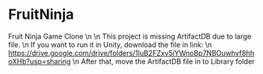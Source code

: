  # FruitNinja
 Fruit Ninja Game Clone
\n
\n This project is missing ArtifactDB due to large file. 
\n If you want to run it in Unity, download the file in link: 
\n https://drive.google.com/drive/folders/1luB2FZxv5iYWnoBp7NBOuwhvf8hhoXHb?usp=sharing
\n After that, move the ArtifactDB file in to Library folder
